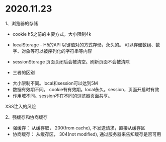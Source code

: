 # 2020.11.23
1、浏览器的存储
+ cookie
  h5之前的主要方式，大小限制4k

+ localStorage - H5的API
  以键值对的方式存储，永久的。
  可以存储数组、数字、对象等可以被序列化的字符串等内容

+ sessionStorage
  页面关闭后会被清空。刷新页面不会被清除

* 三者的区别
- 大小限制不同。local和session可以达到5M
- 数据有效期不同。
  cookie有有效期。local永久。session，页面开启时有效
- 作用域不同。session不在不同的浏览器页面共享。

XSS注入的风险

2、强缓存和协商缓存
+ 强缓存： 从缓存取， 200(from cache), 不发送请求，直接从缓存区
+ 协商缓存： 从缓存区， 304(not modified), 通过服务器来告知缓存是否可用


